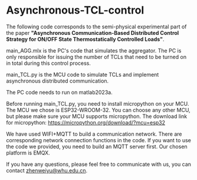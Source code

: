 # Asynchronous-TCL-control

The following code corresponds to the semi-physical experimental part of the paper 	**"Asynchronous Communication-Based Distributed Control Strategy for ON/OFF State Thermostatically Controlled Loads"**.

main_AGG.mlx is the PC's code that simulates the aggregator. The PC is only responsible for issuing the number of TCLs that need to be turned on in total during this control process.

main_TCL.py is the MCU code to simulate TCLs and implement asynchronous distributed communication.

The PC code needs to run on matlab2023a.

Before running main_TCL.py, you need to install micropython on your MCU. The MCU we chose is ESP32-WROOM-32. You can choose any other MCU, but please make sure your MCU supports micropython. The download link for micropython: https://micropython.org/download/?mcu=esp32

We have used WIFI+MQTT to build a communication network. There are corresponding network connection functions in the code. If you want to use the code we provided, you need to build an MQTT server first. Our chosen platform is EMQX.

If you have any questions, please feel free to communicate with us, you can contact zhenweiyu@whu.edu.cn.
